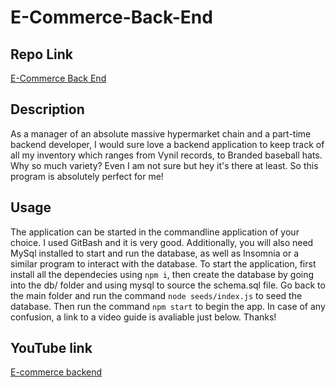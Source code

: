 # E-Commerce-Back-End

## Repo Link

[E-Commerce Back End](https://github.com/sikandersultan/E-Commerce-Back-End)

## Description 

As a manager of an absolute massive hypermarket chain and a part-time backend developer, I would sure love a backend application to keep track of all my inventory which ranges from Vynil records, to Branded baseball hats. Why so much variety? Even I am not sure but hey it's there at least. So this program is absolutely perfect for me!

## Usage

The application can be started in the commandline application of your choice. I used GitBash and it is very good. Additionally, you will also need MySql installed to start and run the database, as well as Insomnia or a similar program to interact with the database. To start the application, first install all the dependecies using `npm i`, then create the database by going into the db/ folder and using mysql to source the schema.sql file. Go back to the main folder and run the command `node seeds/index.js` to seed the database. Then run the command `npm start` to begin the app. In case of any confusion, a link to a video guide is avaliable just below. Thanks!

## YouTube link

[E-commerce backend](https://youtu.be/Omg6gWolSA0)
